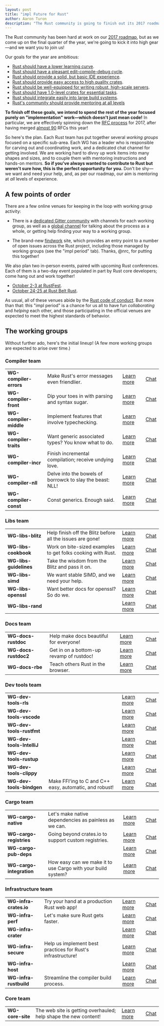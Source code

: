 ```yaml
---
layout: post
title: "impl Future for Rust"
author: Aaron Turon
description: "The Rust community is going to finish out its 2017 roadmap with a bang—and we want your help!"
---
```


The Rust community has been hard at work on our [2017 roadmap], but as we come
up on the final quarter of the year, we're going to kick it into high gear—and
we want you to join us!

[2017 roadmap]: https://github.com/rust-lang/rfcs/pull/1774

Our goals for the year are ambitious:

* [Rust should have a lower learning curve](https://github.com/rust-lang/rust-roadmap/issues/3).
* [Rust should have a pleasant edit-compile-debug cycle](https://github.com/rust-lang/rust-roadmap/issues/1).
* [Rust should provide a solid, but basic IDE experience](https://github.com/rust-lang/rust-roadmap/issues/2).
* [Rust should provide easy access to high quality crates](https://github.com/rust-lang/rust-roadmap/issues/9).
* [Rust should be well-equipped for writing robust, high-scale servers](https://github.com/rust-lang/rust-roadmap/issues/10).
* [Rust should have 1.0-level crates for essential tasks](https://github.com/rust-lang/rust-roadmap/issues/11).
* [Rust should integrate easily into large build systems](https://github.com/rust-lang/rust-roadmap/issues/12).
* [Rust's community should provide mentoring at all levels](https://github.com/rust-lang/rust-roadmap/issues/13)

**To finish off these goals, we intend to spend the rest of the year focused
purely on "implementation" work—which doesn't just mean code!** In particular, we
are effectively spinning down the [RFC process] for 2017, after having merged
[almost 90] RFCs this year!

[RFC process]: https://github.com/rust-lang/rfcs#rust-rfcs
[almost 90]: https://github.com/rust-lang/rfcs/pulls?utf8=%E2%9C%93&q=is%3Apr%20merged%3A%3E2017-01-01

So here's the plan. Each Rust team has put together several *working groups*
focused on a specific sub-area. Each WG has a leader who is responsible for
carving out and coordinating work, and a dedicated chat channel for getting
involved. We are working hard to divvy up work items into many shapes and sizes,
and to couple them with mentoring instructions and hands-on mentors. **So if
you've always wanted to contribute to Rust but weren't sure how, this is the
perfect opportunity for you.** Don't be shy—we want and need your help, and, as
per our roadmap, our aim is mentoring at *all* levels of experience.

## A few points of order

There are a few online venues for keeping in the loop with working group activity:

- There is a [dedicated Gitter community](https://gitter.im/rust-impl-period/)
  with channels for each working group, as well as
  a [global channel](https://gitter.im/rust-impl-period/Lobby) for talking about
  the process as a whole, or getting help finding your way to a working group.

- The brand-new [findwork](https://www.rustaceans.org/findwork) site, which
  provides an entry point to a number of open issues across the Rust project,
  including those managed by working groups (see the "impl period" tab). Thanks,
  @nrc, for putting this together!

We also plan two in-person events, paired with upcoming Rust conferences. Each
of them is a two-day event populated in part by Rust core developers; come hang
out and work together!

- [October 2-3 at RustFest](http://blog.rustfest.eu/this-week-in-rustfest-9-impl-days).
- [October 24-25 at Rust Belt Rust](https://goo.gl/forms/e9hmmsFw4owhhDf62).

As usual, all of these venues abide by the [Rust code of conduct]. But more than
that: this "impl period" is a chance for us all to have fun *collaborating* and
*helping* each other, and those participating in the official venues are
expected to meet the highest standards of behavior.

[Rust code of conduct]: https://www.rust-lang.org/conduct.html

## The working groups

Without further ado, here's the initial lineup! (A few more working groups are
expected to arise over time.)

### Compiler team

<table>
<tr>
    <td><b>WG-compiler-errors</b></td>
    <td>Make Rust's error messages even friendlier.</td>
    <td><a href="">Learn more</a></td>
    <td><a href="">Chat</a></td>
</tr>
<tr>
    <td><b>WG-compiler-front</b></td>
    <td>Dip your toes in with parsing and syntax sugar.</td>
    <td><a href="">Learn more</a></td>
    <td><a href="">Chat</a></td>
</tr>
<tr>
    <td><b>WG-compiler-middle</b></td>
    <td>Implement features that involve typechecking.</td>
    <td><a href="">Learn more</a></td>
    <td><a href="">Chat</a></td>
</tr>
<tr>
    <td><b>WG-compiler-traits</b></td>
    <td>Want generic associated types? You know what to do.</td>
    <td><a href="">Learn more</a></td>
    <td><a href="">Chat</a></td>
</tr>
<tr>
    <td><b>WG-compiler-incr</b></td>
    <td>Finish incremental compilation; receive undying love.</td>
    <td><a href="">Learn more</a></td>
    <td><a href="">Chat</a></td>
</tr>
<tr>
    <td><b>WG-compiler-nll</b></td>
    <td>Delve into the bowels of borrowck to slay the beast: NLL!</td>
    <td><a href="">Learn more</a></td>
    <td><a href="">Chat</a></td>
</tr>
<tr>
    <td><b>WG-compiler-const</b></td>
    <td>Const generics. Enough said.</td>
    <td><a href="">Learn more</a></td>
    <td><a href="">Chat</a></td>
</tr>
</table>

### Libs team

<table>
<tr>
    <td><b>WG-libs-blitz</b></td>
    <td>Help finish off the Blitz before all the issues are gone!</td>
    <td><a href="">Learn more</a></td>
    <td><a href="">Chat</a></td>
</tr>
<tr>
    <td><b>WG-libs-cookbook</b></td>
    <td>Work on bite-sized examples to get folks cooking with Rust.</td>
    <td><a href="">Learn more</a></td>
    <td><a href="">Chat</a></td>
</tr>
<tr>
    <td><b>WG-libs-guidelines</b></td>
    <td>Take the wisdom from the Blitz and pass it on.</td>
    <td><a href="">Learn more</a></td>
    <td><a href="">Chat</a></td>
</tr>
<tr>
    <td><b>WG-libs-simd</b></td>
    <td>We want stable SIMD, and we need your help.</td>
    <td><a href="">Learn more</a></td>
    <td><a href="">Chat</a></td>
</tr>
<tr>
    <td><b>WG-libs-openssl</b></td>
    <td>Want better docs for openssl? So do we.</td>
    <td><a href="">Learn more</a></td>
    <td><a href="">Chat</a></td>
</tr>
<tr>
    <td><b>WG-libs-rand</b></td>
    <td></td>
    <td><a href="">Learn more</a></td>
    <td><a href="">Chat</a></td>
</tr>
</table>

### Docs team

<table>
<tr>
    <td><b>WG-docs-rustdoc</b></td>
    <td>Help make docs beautiful for everyone!</td>
    <td><a href="">Learn more</a></td>
    <td><a href="">Chat</a></td>
</tr>
<tr>
    <td><b>WG-docs-rustdoc2</b></td>
    <td>Get in on a bottom-up revamp of rustdoc!</td>
    <td><a href="">Learn more</a></td>
    <td><a href="">Chat</a></td>
</tr>
<tr>
    <td><b>WG-docs-rbe</b></td>
    <td>Teach others Rust in the browser.</td>
    <td><a href="">Learn more</a></td>
    <td><a href="">Chat</a></td>
</tr>
</table>

### Dev tools team

<table>
<tr>
    <td><b>WG-dev-tools-rls</b></td>
    <td></td>
    <td><a href="">Learn more</a></td>
    <td><a href="">Chat</a></td>
</tr>
<tr>
    <td><b>WG-dev-tools-vscode</b></td>
    <td></td>
    <td><a href="">Learn more</a></td>
    <td><a href="">Chat</a></td>
</tr>
<tr>
    <td><b>WG-dev-tools-rustfmt</b></td>
    <td></td>
    <td><a href="">Learn more</a></td>
    <td><a href="">Chat</a></td>
</tr>
<tr>
    <td><b>WG-dev-tools-IntelliJ</b></td>
    <td></td>
    <td><a href="">Learn more</a></td>
    <td><a href="">Chat</a></td>
</tr>
<tr>
    <td><b>WG-dev-tools-rustup</b></td>
    <td></td>
    <td><a href="">Learn more</a></td>
    <td><a href="">Chat</a></td>
</tr>
<tr>
    <td><b>WG-dev-tools-clippy</b></td>
    <td></td>
    <td><a href="">Learn more</a></td>
    <td><a href="">Chat</a></td>
</tr>
<tr>
    <td><b>WG-dev-tools-bindgen</b></td>
    <td>Make FFI'ing to C and C++ easy, automatic, and robust!</td>
    <td><a href="">Learn more</a></td>
    <td><a href="">Chat</a></td>
</tr>
</table>

### Cargo team

<table>
<tr>
    <td><b>WG-cargo-native</b></td>
    <td>Let's make native dependencies as painless as we can.</td>
    <td><a href="">Learn more</a></td>
    <td><a href="">Chat</a></td>
</tr>
<tr>
    <td><b>WG-cargo-registries</b></td>
    <td>Going beyond crates.io to support custom registries.</td>
    <td><a href="">Learn more</a></td>
    <td><a href="">Chat</a></td>
</tr>
<tr>
    <td><b>WG-cargo-pub-deps</b></td>
    <td></td>
    <td><a href="">Learn more</a></td>
    <td><a href="">Chat</a></td>
</tr>
<tr>
    <td><b>WG-cargo-integration</b></td>
    <td>How easy can we make it to use Cargo with your build system?</td>
    <td><a href="">Learn more</a></td>
    <td><a href="">Chat</a></td>
</tr>
</table>

### Infrastructure team

<table>
<tr>
    <td><b>WG-infra-crates.io</b></td>
    <td>Try your hand at a production Rust web app!</td>
    <td><a href="">Learn more</a></td>
    <td><a href="">Chat</a></td>
</tr>
<tr>
    <td><b>WG-infra-perf</b></td>
    <td>Let's make sure Rust gets faster.</td>
    <td><a href="">Learn more</a></td>
    <td><a href="">Chat</a></td>
</tr>
<tr>
    <td><b>WG-infra-crater</b></td>
    <td></td>
    <td><a href="">Learn more</a></td>
    <td><a href="">Chat</a></td>
</tr>
<tr>
    <td><b>WG-infra-secure</b></td>
    <td>Help us implement best practices for Rust's infrastructure!</td>
    <td><a href="">Learn more</a></td>
    <td><a href="">Chat</a></td>
</tr>
<tr>
    <td><b>WG-infra-host</b></td>
    <td></td>
    <td><a href="">Learn more</a></td>
    <td><a href="">Chat</a></td>
</tr>
<tr>
    <td><b>WG-infra-rustbuild</b></td>
    <td>Streamline the compiler build process.</td>
    <td><a href="">Learn more</a></td>
    <td><a href="">Chat</a></td>
</tr>
</table>

### Core team

<table>
<tr>
    <td><b>WG-core-site</b></td>
    <td>The web site is getting overhauled; help shape the new content!</td>
    <td><a href="">Learn more</a></td>
    <td><a href="">Chat</a></td>
</tr>
</table>
